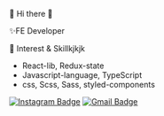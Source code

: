 👋 Hi there 👋

✨FE Developer

🌱 Interest & Skillkjkjk
- React-lib, Redux-state
- Javascript-language, TypeScript
- css, Scss, Sass, styled-components

[![Instagram Badge](https://img.shields.io/badge/-Instagram-dd2a7b?style=flat-square&logo=instagram&logoColor=white&link=https://https://www.instagram.com/re._veuse/)](https://www.instagram.com/re._veuse/)
[![Gmail Badge](https://img.shields.io/badge/-Gmail-d14836?style=flat-square&logo=Gmail&logoColor=white&link=mailto:hahmjimin7536@gmail.com)](mailto:hahmjimin7536@gmail.com)
